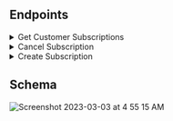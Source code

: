 ## Endpoints

<details close>
<summary>Get Customer Subscriptions</summary>
<br>

Request: <br>
```
GET /api/v1/customer/#{customer_id}/subscriptions
```

JSON Response Example:
```json
{
    "data": [
        {
            "id": "7",
            "type": "subscription",
            "attributes": {
                "customer_id": 7,
                "tea_id": 10,
                "price": 5.99,
                "frequency_monthly": 5,
                "cancelled": true
            }
        },
        {
            "id": "8",
            "type": "subscription",
            "attributes": {
                "customer_id": 7,
                "tea_id": 11,
                "price": 2.5,
                "frequency_monthly": 10,
                "cancelled": false
            }
        },
        {...},
        {...},
    ]
}
```
</details>

<details close>
<summary>Cancel Subscription</summary>
<br>

Request: <br>
```
DELETE /api/v1/customer/#{customer_id}/subscriptions/#{subscription_id}
```

JSON Response Example:
```json
{
    "message": "The subscription was successfully cancelled"
}
```
</details>

<details close>
<summary>Create Subscription</summary>
<br>

Request: <br>
```
POST /api/v1/customer/#{customer_id}/subscriptions
```

Request Body Example: <br>
```json
{
  "tea_id": 2,
  "price": 5.99,
  "frequency_monthly": 2
}
```

JSON Response Example:
```json
{
  "data":
      {
          "id": "7",
          "type": "subscription",
          "attributes": {
              "customer_id": 7,
              "tea_id": 2,
              "price": 5.99,
              "frequency_monthly": 2,
              "cancelled": false
          }
      }
}
```
</details>

## Schema
![Screenshot 2023-03-03 at 4 55 15 AM](https://user-images.githubusercontent.com/110333328/222702800-ef8afe67-c316-49ef-ba20-39f484409b60.png)
